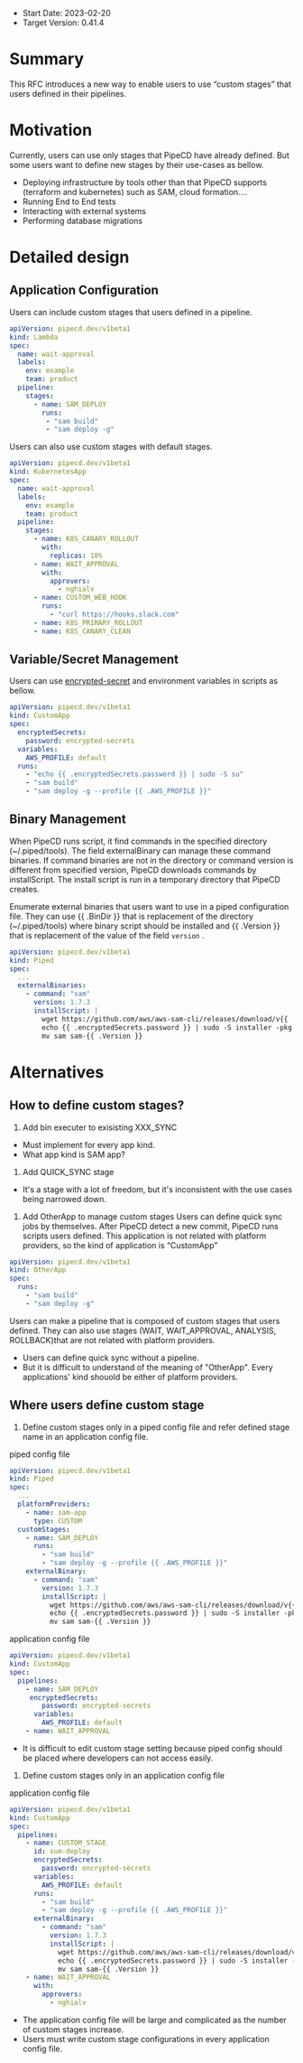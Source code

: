 - Start Date: 2023-02-20
- Target Version: 0.41.4

# Summary

This RFC introduces a new way to enable users to use “custom stages” that users defined in their pipelines.

# Motivation

Currently, users can use only stages that PipeCD have already defined. But some users want to define new stages by their use-cases as bellow. 

- Deploying infrastructure by tools other than that PipeCD supports (terraform and kubernetes) such as SAM, cloud formation….
- Running End to End tests
- Interacting with external systems
- Performing database migrations

# Detailed design

## Application Configuration

Users can include custom stages that users defined in a pipeline.

```yaml
apiVersion: pipecd.dev/v1beta1
kind: Lambda
spec:
  name: wait-approval
  labels:
    env: example
    team: product
  pipeline:
    stages:
      - name: SAM_DEPLOY
        runs:
         - "sam build"
         - "sam deploy -g"
```

Users can also use custom stages with default stages.
```yaml
apiVersion: pipecd.dev/v1beta1
kind: KubernetesApp
spec:
  name: wait-approval
  labels:
    env: example
    team: product
  pipeline:
    stages:
      - name: K8S_CANARY_ROLLOUT
        with:
          replicas: 10%
      - name: WAIT_APPROVAL
        with:
          approvers:
            - nghialv
      - name: CUSTOM_WEB_HOOK
        runs:
          - "curl https://hooks.slack.com"
      - name: K8S_PRIMARY_ROLLOUT
      - name: K8S_CANARY_CLEAN
```

## Variable/Secret Management

Users can use [encrypted-secret]([https://pipecd.dev/docs/user-guide/managing-application/secret-management/](https://pipecd.dev/docs/user-guide/managing-application/secret-management/)) and environment variables in scripts as bellow.

```yaml
apiVersion: pipecd.dev/v1beta1
kind: CustomApp
spec:
  encryptedSecrets:
    password: encrypted-secrets
  variables:
    AWS_PROFILE: default
  runs:
    - "echo {{ .encryptedSecrets.password }} | sudo -S su"
    - "sam build"
    - "sam deploy -g --profile {{ .AWS_PROFILE }}"
```

## Binary Management

When PipeCD runs script, it find commands in the specified directory (~/.piped/tools). The field externalBinary can manage these command binaries. If command binaries are not in the directory or command version is different from specified version, PipeCD downloads commands by installScript. The install script is run in a temporary directory that PipeCD creates.

Enumerate external binaries that users want to use in a piped configuration file. They can use {{ .BinDir }} that is replacement of the directory (~/.piped/tools) where binary script should be installed and {{ .Version }} that is replacement of the value of the field `version` .

```yaml
apiVersion: pipecd.dev/v1beta1
kind: Piped
spec:
  ...
  externalBinaries:
    - command: "sam"
      version: 1.7.3
      installScript: |
        wget https://github.com/aws/aws-sam-cli/releases/download/v{{ .Version }}/aws-sam-cli-macos-arm64.pkg
        echo {{ .encryptedSecrets.password }} | sudo -S installer -pkg aws-sam-cli-macos-arm64.pkg -target {{ .BinDir }}
        mv sam sam-{{ .Version }}
```

# Alternatives
## How to define custom stages?
1. Add bin executer to exisisting XXX_SYNC
- Must implement for every app kind.
- What app kind is SAM app?

1. Add QUICK_SYNC stage
- It's a stage with a lot of freedom, but it's inconsistent with the use cases being narrowed down.

1. Add OtherApp to manage custom stages
Users can define quick sync jobs by themselves. After PipeCD detect a new commit, PipeCD runs scripts users defined. This application is not related with platform providers, so the kind of application is “CustomApp”

```yaml
apiVersion: pipecd.dev/v1beta1
kind: OtherApp
spec:
  runs:
    - "sam build"
    - "sam deploy -g"
```

Users can make a pipeline that is composed of custom stages that users defined. They can also use stages (WAIT, WAIT_APPROVAL, ANALYSIS, ROLLBACK)that are not related with platform providers.

- Users can define quick sync without a pipeline.
- But it is difficult to understand of the meaning of "OtherApp". Every applications' kind shouold be either of platform providers.

## Where users define custom stage
1. Define custom stages only in a piped config file and refer defined stage name in an application config file.

piped config file

```yaml
apiVersion: pipecd.dev/v1beta1
kind: Piped
spec:
  ...
  platformProviders:
    - name: sam-app
      type: CUSTOM
  customStages:
    - name: SAM_DEPLOY     
      runs:
        - "sam build"
        - "sam deploy -g --profile {{ .AWS_PROFILE }}"
    externalBinary:
      - command: "sam"
        version: 1.7.3
        installScript: |
          wget https://github.com/aws/aws-sam-cli/releases/download/v{{ .Version }}/aws-sam-cli-macos-arm64.pkg
          echo {{ .encryptedSecrets.password }} | sudo -S installer -pkg aws-sam-cli-macos-arm64.pkg -target {{ .BinDir }}
          mv sam sam-{{ .Version }}
```

application config file

```yaml
apiVersion: pipecd.dev/v1beta1
kind: CustomApp
spec:
  pipelines:
    - name: SAM_DEPLOY
     encryptedSecrets:
        password: encrypted-secrets
      variables:
        AWS_PROFILE: default
    - name: WAIT_APPROVAL
```

- It is difficult to edit custom stage setting because piped config should be placed where developers can not access easily.

1. Define custom stages only in an application config file

application config file

```yaml
apiVersion: pipecd.dev/v1beta1
kind: CustomApp
spec:
  pipelines:
    - name: CUSTOM_STAGE
      id: sum-deploy   
      encryptedSecrets:
        password: encrypted-secrets
      variables:
        AWS_PROFILE: default
      runs:
        - "sam build"
        - "sam deploy -g --profile {{ .AWS_PROFILE }}"
      externalBinary:
        - command: "sam"
          version: 1.7.3
          installScript: |
            wget https://github.com/aws/aws-sam-cli/releases/download/v{{ .Version }}/aws-sam-cli-macos-arm64.pkg
            echo {{ .encryptedSecrets.password }} | sudo -S installer -pkg aws-sam-cli-macos-arm64.pkg -target {{ .BinDir }}
            mv sam sam-{{ .Version }}
    - name: WAIT_APPROVAL
      with:
        approvers:
          - nghialv
```

- The application config file will be large and complicated as the number of custom stages increase.
- Users must write custom stage configurations in every application config file.
